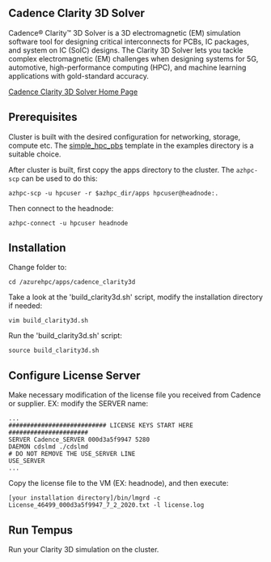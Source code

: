 ## Cadence Clarity 3D Solver

Cadence® Clarity™ 3D Solver is a 3D electromagnetic (EM) simulation software tool for designing critical interconnects for PCBs, IC packages, and system on IC (SoIC) designs. The Clarity 3D Solver lets you tackle complex electromagnetic (EM) challenges when designing systems for 5G, automotive, high-performance computing (HPC), and machine learning applications with gold-standard accuracy.

[Cadence Clarity 3D Solver Home Page](https://www.cadence.com/ko_KR/home/tools/system-analysis/em-solver/clarity-3d-solver.html)

## Prerequisites

Cluster is built with the desired configuration for networking, storage, compute etc. The [simple_hpc_pbs](https://github.com/Azure/azurehpc/tree/eda/examples/simple_hpc_pbs) template in the examples directory is a suitable choice.

After cluster is built, first copy the apps directory to the cluster.  The `azhpc-scp` can be used to do this:

```
azhpc-scp -u hpcuser -r $azhpc_dir/apps hpcuser@headnode:.
```

Then connect to the headnode:
```
azhpc-connect -u hpcuser headnode
```

## Installation

Change folder to:
```
cd /azurehpc/apps/cadence_clarity3d
```

Take a look at the 'build_clarity3d.sh' script, modify the installation directory if needed:
```
vim build_clarity3d.sh
```

Run the 'build_clarity3d.sh' script:
```
source build_clarity3d.sh
```
## Configure License Server
Make necessary modification of the license file you received from Cadence or supplier. EX: modify the SERVER name:
```
...
########################### LICENSE KEYS START HERE ######################
SERVER Cadence_SERVER 000d3a5f9947 5280
DAEMON cdslmd ./cdslmd
# DO NOT REMOVE THE USE_SERVER LINE
USE_SERVER
...
```
Copy the license file to the VM (EX: headnode), and then execute:
```
[your installation directory]/bin/lmgrd -c License_46499_000d3a5f9947_7_2_2020.txt -l license.log
```

## Run Tempus
Run your Clarity 3D simulation on the cluster.
